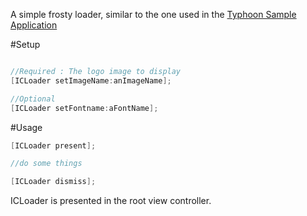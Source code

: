 A simple frosty loader, similar to the one used in the <a href="https://github.com/typhoon-framework/Typhoon-Swift-Example">Typhoon Sample Application</a>

#Setup

```Objective-C

//Required : The logo image to display
[ICLoader setImageName:anImageName]; 

//Optional
[ICLoader setFontname:aFontName];
```

#Usage

```Objective-C
[ICLoader present];

//do some things

[ICLoader dismiss];
```

ICLoader is presented in the root view controller. 
